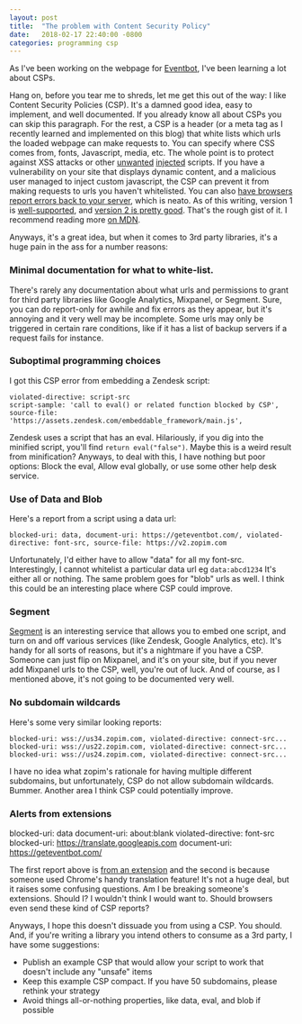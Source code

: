 ```yaml
---
layout: post
title:  "The problem with Content Security Policy"
date:   2018-02-17 22:40:00 -0800
categories: programming csp
---
```


As I've been working on the webpage for [Eventbot](https://geteventbot.com), I've been learning a lot about CSPs.

Hang on, before you tear me to shreds, let me get this out of the way: I like Content Security Policies (CSP). It's a damned good idea, easy to implement, and well documented. If you already know all about CSPs you can skip this paragraph. For the rest, a CSP is a header (or a meta tag as I recently learned and implemented on this blog) that white lists which urls the loaded webpage can make requests to. You can specify where CSS comes from, fonts, Javascript, media, etc. The whole point is to protect against XSS attacks or other [unwanted](https://news.ycombinator.com/item?id=15890551) [injected](https://scotthelme.co.uk/protect-site-from-cryptojacking-csp-sri/) scripts. If you have a vulnerability on your site that displays dynamic content, and a malicious user managed to inject custom javascript, the CSP can prevent it from making requests to urls you haven't whitelisted. You can also [have browsers report errors back to your server](https://developer.mozilla.org/en-US/docs/Web/HTTP/CSP#Enabling_reporting), which is neato. As of this writing, version 1 is [well-supported](https://caniuse.com/#feat=contentsecuritypolicy), and [version 2 is pretty good](https://caniuse.com/#feat=contentsecuritypolicy2). That's the rough gist of it. I recommend reading more [on MDN](https://developer.mozilla.org/en-US/docs/Web/HTTP/CSP).

Anyways, it's a great idea, but when it comes to 3rd party libraries, it's a huge pain in the ass for a number reasons:

### Minimal documentation for what to white-list.
There's rarely any documentation about what urls and permissions to grant for third party libraries like Google Analytics, Mixpanel, or Segment. Sure, you can do report-only for awhile and fix errors as they appear, but it's annoying and it very well may be incomplete. Some urls may only be triggered in certain rare conditions, like if it has a list of backup servers if a request fails for instance. 

### Suboptimal programming choices
I got this CSP error from embedding a Zendesk script:
```
violated-directive: script-src 
script-sample: 'call to eval() or related function blocked by CSP', 
source-file: 'https://assets.zendesk.com/embeddable_framework/main.js',
```

Zendesk uses a script that has an eval. Hilariously, if you dig into the minified script, you'll find `return eval("false")`. Maybe this is a weird result from minification? Anyways, to deal with this, I have nothing but poor options: Block the eval, Allow eval globally, or use some other help desk service.

### Use of Data and Blob
Here's a report from a script using a data url:
```
blocked-uri: data, document-uri: https://geteventbot.com/, violated-directive: font-src, source-file: https://v2.zopim.com
```

Unfortunately, I'd either have to allow "data" for all my font-src. Interestingly, I cannot whitelist a particular data url eg `data:abcd1234` It's either all or nothing. The same problem goes for "blob" urls as well. I think this could be an interesting place where CSP could improve.

### Segment
[Segment](https://segment.com/) is an interesting service that allows you to embed one script, and turn on and off various services (like Zendesk, Google Analytics, etc). It's handy for all sorts of reasons, but it's a nightmare if you have a CSP. Someone can just flip on Mixpanel, and it's on your site, but if you never add Mixpanel urls to the CSP, well, you're out of luck. And of course, as I mentioned above, it's not going to be documented very well.

### No subdomain wildcards 
Here's some very similar looking reports:
```
blocked-uri: wss://us34.zopim.com, violated-directive: connect-src...
blocked-uri: wss://us22.zopim.com, violated-directive: connect-src...
blocked-uri: wss://us24.zopim.com, violated-directive: connect-src...
```

I have no idea what zopim's rationale for having multiple different subdomains, but unfortunately, CSP do not allow subdomain wildcards. Bummer. Another area I think CSP could potentially improve.

### Alerts from extensions
blocked-uri: data document-uri: about:blank violated-directive: font-src 
blocked-uri: https://translate.googleapis.com document-uri: https://geteventbot.com/

The first report above is [from an extension](https://stackoverflow.com/questions/32336860/why-would-i-get-a-csp-violation-for-the-blocked-uri-about) and the second is because someone used Chrome's handy translation feature! It's not a huge deal, but it raises some confusing questions. Am I be breaking someone's extensions. Should I? I wouldn't think I would want to. Should browsers even send these kind of CSP reports?


Anyways, I hope this doesn't dissuade you from using a CSP. You should. And, if you're writing a library you intend others to consume as a 3rd party, I have some suggestions:
- Publish an example CSP that would allow your script to work that doesn't include any "unsafe" items
- Keep this example CSP compact. If you have 50 subdomains, please rethink your strategy
- Avoid things all-or-nothing properties, like data, eval, and blob if possible



